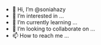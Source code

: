 - 👋 Hi, I’m @soniahazy
- 👀 I’m interested in ...
- 🌱 I’m currently learning ...
- 💞️ I’m looking to collaborate on ...
- 📫 How to reach me ...

<!---
soniahazy/soniahazy is a ✨ special ✨ repository because its `README.md` (this file) appears on your GitHub profile.
You can click the Preview link to take a look at your changes.
--->
